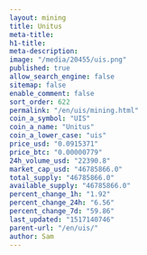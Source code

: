 ```yaml
---
layout: mining
title: Unitus
meta-title: 
h1-title: 
meta-description: 
image: "/media/20455/uis.png"
published: true
allow_search_engine: false
sitemap: false
enable_comment: false
sort_order: 622
permalink: "/en/uis/mining.html"
coin_a_symbol: "UIS"
coin_a_name: "Unitus"
coin_a_lower_case: "uis"
price_usd: "0.0915371"
price_btc: "0.00000779"
24h_volume_usd: "22390.8"
market_cap_usd: "46785866.0"
total_supply: "46785866.0"
available_supply: "46785866.0"
percent_change_1h: "1.92"
percent_change_24h: "6.56"
percent_change_7d: "59.86"
last_updated: "1517140746"
parent-url: "/en/uis/"
author: Sam
---
```


